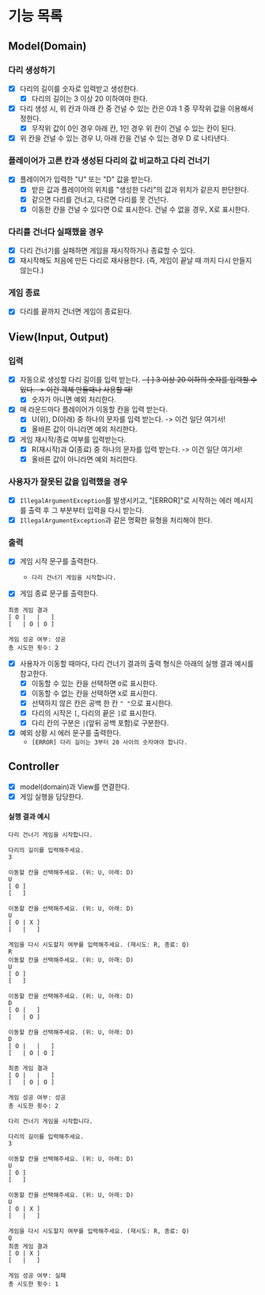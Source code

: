 # 기능 목록

## Model(Domain)
### 다리 생성하기
- [X] 다리의 길이를 숫자로 입력받고 생성한다.
  - [X] 다리의 길이는 3 이상 20 이하여야 한다.
- [X] 다리 생성 시, 위 칸과 아래 칸 중 건널 수 있는 칸은 0과 1 중 무작위 값을 이용해서 정한다.
  - [X] 무작위 값이 0인 경우 아래 칸, 1인 경우 위 칸이 건널 수 있는 칸이 된다.
- [X] 위 칸을 건널 수 있는 경우 U, 아래 칸을 건널 수 있는 경우 D 로 나타낸다.

### 플레이어가 고른 칸과 생성된 다리의 값 비교하고 다리 건너기
- [X] 플레이어가 입력한 "U" 또는 "D" 값을 받는다.
  - [X] 받은 값과 플레이어의 위치를 "생성한 다리"의 값과 위치가 같은지 판단한다.
  - [X] 같으면 다리를 건너고, 다르면 다리를 못 건넌다.
  - [X] 이동한 칸을 건널 수 있다면 O로 표시한다. 건널 수 없을 경우, X로 표시한다.

### 다리를 건너다 실패했을 경우
- [X] 다리 건너기를 실패하면 게임을 재시작하거나 종료할 수 있다.
- [X] 재시작해도 처음에 만든 다리로 재사용한다. (즉, 게임이 끝날 때 까지 다시 만들지 않는다.)

### 게임 종료
- [X] 다리를 끝까지 건너면 게임이 종료된다.


## View(Input, Output)
### 입력
- [X] 자동으로 생성할 다리 길이를 입력 받는다.
  ~~- [ ] 3 이상 20 이하의 숫자를 입력할 수 있다. -> 이건 객체 만들때나 사용할 때!~~
  - [X] 숫자가 아니면 예외 처리한다.

- [X] 매 라운드마다 플레이어가 이동할 칸을 입력 받는다.
  - [X] U(위), D(아래) 중 하나의 문자를 입력 받는다. -> 이건 일단 여기서!
  - [X] 올바른 값이 아니라면 예외 처리한다.

- [X] 게임 재시작/종료 여부를 입력받는다.
  - [X] R(재시작)과 Q(종료) 중 하나의 문자를 입력 받는다. -> 이건 일단 여기서!
  - [X] 올바른 값이 아니라면 예외 처리한다.

### 사용자가 잘못된 값을 입력했을 경우
- [X] `IllegalArgumentException`를 발생시키고, "[ERROR]"로 시작하는 에러 메시지를 출력 후 그 부분부터 입력을 다시 받는다.
- [X] `IllegalArgumentException`과 같은 명확한 유형을 처리해야 한다.

### 출력
- [X] 게임 시작 문구를 출력한다.
  - `다리 건너기 게임을 시작합니다.`

- [X] 게임 종료 문구를 출력한다.
```text
최종 게임 결과
[ O |   |   ]
[   | O | O ]

게임 성공 여부: 성공
총 시도한 횟수: 2
```

- [X] 사용자가 이동할 때마다, 다리 건너기 결과의 출력 형식은 아래의 실행 결과 예시를 참고한다.
  - [X] 이동할 수 있는 칸을 선택하면 `O`로 표시한다.
  - [X] 이동할 수 없는 칸을 선택하면 `X`로 표시한다.
  - [X] 선택하지 않은 칸은 공백 한 칸 `" "`으로 표시한다.
  - [X] 다리의 시작은 `[`, 다리의 끝은 `]`로 표시한다.
  - [X] 다리 칸의 구분은 ` | `(앞뒤 공백 포함)로 구분한다.

- [X] 예외 상황 시 에러 문구를 출력한다.
  - `[ERROR] 다리 길이는 3부터 20 사이의 숫자여야 합니다.`

## Controller
- [X] model(domain)과 View를 연결한다.
- [X] 게임 실행을 담당한다.

#### 실행 결과 예시
```
다리 건너기 게임을 시작합니다.

다리의 길이를 입력해주세요.
3

이동할 칸을 선택해주세요. (위: U, 아래: D)
U
[ O ]
[   ]

이동할 칸을 선택해주세요. (위: U, 아래: D)
U
[ O | X ]
[   |   ]

게임을 다시 시도할지 여부를 입력해주세요. (재시도: R, 종료: Q)
R
이동할 칸을 선택해주세요. (위: U, 아래: D)
U
[ O ]
[   ]

이동할 칸을 선택해주세요. (위: U, 아래: D)
D
[ O |   ]
[   | O ]

이동할 칸을 선택해주세요. (위: U, 아래: D)
D
[ O |   |   ]
[   | O | O ]

최종 게임 결과
[ O |   |   ]
[   | O | O ]

게임 성공 여부: 성공
총 시도한 횟수: 2
```

```
다리 건너기 게임을 시작합니다.

다리의 길이를 입력해주세요.
3

이동할 칸을 선택해주세요. (위: U, 아래: D)
U
[ O ]
[   ]

이동할 칸을 선택해주세요. (위: U, 아래: D)
U
[ O | X ]
[   |   ]

게임을 다시 시도할지 여부를 입력해주세요. (재시도: R, 종료: Q)
Q
최종 게임 결과
[ O | X ]
[   |   ]

게임 성공 여부: 실패
총 시도한 횟수: 1
```